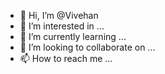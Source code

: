 - 👋 Hi, I’m @Vivehan
- 👀 I’m interested in ...
- 🌱 I’m currently learning ...
- 💞️ I’m looking to collaborate on ...
- 📫 How to reach me ...

<!---
Vivehan/Vivehan is a ✨ special ✨ repository because its `README.md` (this file) appears on your GitHub profile.
You can click the Preview link to take a look at your changes.
--->
